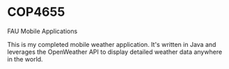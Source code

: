 # COP4655
FAU Mobile Applications

This is my completed mobile weather application. It's written in Java and leverages the OpenWeather API to display detailed weather data anywhere in the world.
